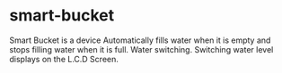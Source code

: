 # smart-bucket
Smart Bucket is a device Automatically fills water when it is empty and stops filling water when it is full. Water switching. Switching water level displays on the L.C.D Screen.

